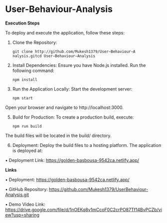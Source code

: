 # User-Behaviour-Analysis

**Execution Steps**

To deploy and execute the application, follow these steps:

1. Clone the Repository:

       git clone http://github.com/Mukesh1379/User−Behaviour−A nalysis.gitcd User−Behaviour−Analysis

3. Install Dependencies: Ensure you have Node.js installed. Run the following command:

       npm install

4. Run the Application Locally: Start the development server:

       npm start

Open your browser and navigate to http://localhost:3000.

5. Build for Production: To create a production build, execute:

       npm run build

The build files will be located in the build/ directory.

6. Deployment: Deploy the build files to a hosting platform. The application is
deployed at:

• Deployment Link: https://golden-basbousa-9542ca.netlify.app/

**Links**

• Deployment: https://golden-basbousa-9542ca.netlify.app/

• GitHub Repository: https://github.com/Mukesh1379/UserBehaviour-Analysis.git

• Demo Video Link: https://drive.google.com/file/d/1nOEKq8v1mCcoF0C2crPO87Tf14BvPCZb/view?usp=sharing
